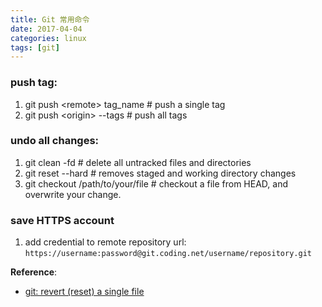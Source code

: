 ```yaml
---
title: Git 常用命令
date: 2017-04-04
categories: linux
tags: [git]
---
```


### push tag:
1. git push \<remote\> tag_name # push a single tag
2. git push \<origin\> \--tags # push all tags

### undo all changes:
1. git clean -fd # delete all untracked files and directories
2. git reset \--hard # removes staged and working directory changes
3. git checkout /path/to/your/file # checkout a file from HEAD, and overwrite your change.

### save HTTPS account
1. add credential to remote repository url: `https://username:password@git.coding.net/username/repository.git`  


**Reference**:

- [git: revert (reset) a single file](http://www.norbauer.com/rails-consulting/notes/git-revert-reset-a-single-file.html)

